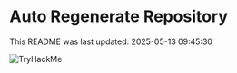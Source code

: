 # Auto Regenerate Repository

This README was last updated: 2025-05-13 09:45:30

 ![TryHackMe](https://tryhackme.com/badge/533634)